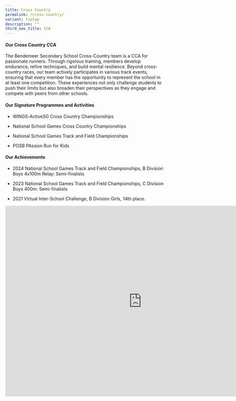 ```yaml
---
title: Cross Country
permalink: /cross-country/
variant: tiptap
description: ""
third_nav_title: CCA
---
```

<h4><strong>Our Cross Country CCA</strong></h4>
<p>The Bendemeer Secondary School Cross-Country team is a CCA for passionate
runners. Through rigorous training, members develop endurance, refine techniques,
and build mental resilience. Beyond cross-country races, our team actively
participates in various track events, ensuring that every member has the
opportunity to represent the school in at least one competition. These
experiences not only challenge students to push their limits but also broaden
their perspectives as they engage and compete with peers from other schools.</p>
<h4><strong>Our Signature Programmes and Activities</strong></h4>
<ul data-tight="true" class="tight">
<li>
<p>WINGS-ActiveSG Cross Country Championships</p>
</li>
<li>
<p>National School Games Cross Country Championships</p>
</li>
<li>
<p>National School Games Track and Field Championships</p>
</li>
<li>
<p>POSB PAssion Run for Kids</p>
</li>
</ul>
<h4><strong>Our Achievements</strong></h4>
<ul data-tight="true" class="tight">
<li>
<p>2024 National School Games Track and Field Championships, B Division Boys
4x100m Relay: Semi-finalists</p>
</li>
<li>
<p>2023 National School Games Track and Field Championships, C Division Boys
400m: Semi-finalists</p>
</li>
<li>
<p>2021 Virtual Inter-School Challenge, B Division Girls, 14th place.</p>
</li>
</ul>
<div class="iframe-wrapper">
<iframe height="605" width="864" allowfullscreen="true" frameborder="0" src="https://docs.google.com/presentation/d/e/2PACX-1vQlkQT3mkG7xHOX_DLYOTFbCMc1mq8Kt3IiPeo2_ggBqQZ-mMMieCpcms5-nBW5flcsLNhTcHQXthGF/embed?start=false&amp;loop=false&amp;delayms=3000"></iframe>
</div>
<p></p>